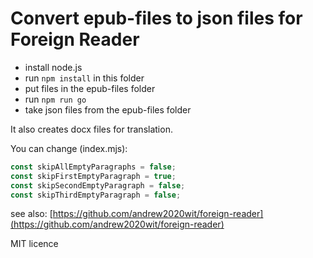 # Convert epub-files to json files for Foreign Reader

- install node.js
- run ```npm install``` in this folder
- put files in the epub-files folder
- run ```npm run go```
- take json files from the epub-files folder

It also creates docx files for translation.

You can change (index.mjs):

```js
const skipAllEmptyParagraphs = false;
const skipFirstEmptyParagraph = true;
const skipSecondEmptyParagraph = false;
const skipThirdEmptyParagraph = false;
```

see also: [https://github.com/andrew2020wit/foreign-reader](https://github.com/andrew2020wit/foreign-reader)

MIT licence